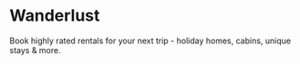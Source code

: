 # Wanderlust
Book highly rated rentals for your next trip - holiday homes, cabins, unique stays &amp; more.

